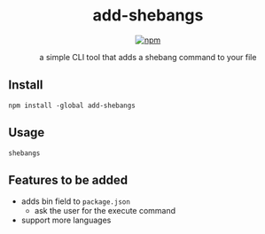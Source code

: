 <h1 align="center">add-shebangs</h1> 
<div align ="center">

[![npm](https://img.shields.io/npm/v/add-shebangs?style=for-the-badge)](https://www.npmjs.com/package/add-shebangs)

</div>
<p align="center">a simple CLI tool that adds a shebang command to your file </p> 

## Install
```
npm install -global add-shebangs
```

## Usage
```
shebangs
```

## Features to be added

- adds bin field  to `package.json`
    - ask the user for the execute command 
- support more languages
